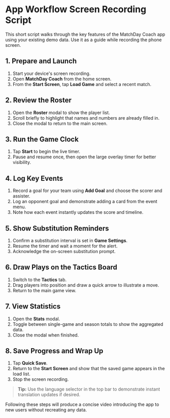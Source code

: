 # App Workflow Screen Recording Script

This short script walks through the key features of the MatchDay Coach app using your existing demo data. Use it as a guide while recording the phone screen.

## 1. Prepare and Launch
1. Start your device's screen recording.
2. Open **MatchDay Coach** from the home screen.
3. From the **Start Screen**, tap **Load Game** and select a recent match.

## 2. Review the Roster
1. Open the **Roster** modal to show the player list.
2. Scroll briefly to highlight that names and numbers are already filled in.
3. Close the modal to return to the main screen.

## 3. Run the Game Clock
1. Tap **Start** to begin the live timer.
2. Pause and resume once, then open the large overlay timer for better visibility.

## 4. Log Key Events
1. Record a goal for your team using **Add Goal** and choose the scorer and assister.
2. Log an opponent goal and demonstrate adding a card from the event menu.
3. Note how each event instantly updates the score and timeline.

## 5. Show Substitution Reminders
1. Confirm a substitution interval is set in **Game Settings**.
2. Resume the timer and wait a moment for the alert.
3. Acknowledge the on-screen substitution prompt.

## 6. Draw Plays on the Tactics Board
1. Switch to the **Tactics** tab.
2. Drag players into position and draw a quick arrow to illustrate a move.
3. Return to the main game view.

## 7. View Statistics
1. Open the **Stats** modal.
2. Toggle between single-game and season totals to show the aggregated data.
3. Close the modal when finished.

## 8. Save Progress and Wrap Up
1. Tap **Quick Save**.
2. Return to the **Start Screen** and show that the saved game appears in the load list.
3. Stop the screen recording.

> **Tip:** Use the language selector in the top bar to demonstrate instant translation updates if desired.

Following these steps will produce a concise video introducing the app to new users without recreating any data.
